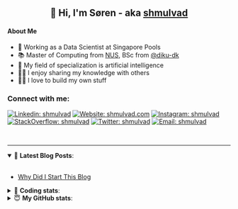 <h2 align="center">
	👋 Hi, I'm Søren - aka <a href="https://shmulvad.com">shmulvad</a>
</h2>

#### About Me
- 🤖 Working as a Data Scientist at Singapore Pools
- 📚 Master of Computing from [NUS], BSc from [@diku-dk]
- 🧠 My field of specialization is artificial intelligence
- 👨‍🏫 I enjoy sharing my knowledge with others
- 👨‍💻 I love to build my own stuff

### Connect with me:

[![Linkedin: shmulvad](https://img.shields.io/badge/shmulvad-blue?style=flat&logo=Linkedin&logoColor=white)][linkedin]
[![Website: shmulvad.com](https://img.shields.io/badge/shmulvad.com-47CCCC?&style=flat&logo=Google-Chrome&logoColor=white)][website]
[![Instagram: shmulvad](https://img.shields.io/badge/-@shmulvad-purple?style=flat&logo=Instagram&logoColor=white)][instagram]
[![StackOverflow: shmulvad](https://img.shields.io/badge/shmulvad-FE7A16?style=flat&logo=stack-overflow&logoColor=white)][stackOverflow]
[![Twitter: shmulvad](https://img.shields.io/badge/@shmulvad-1ca0f1?style=flat&logo=twitter&logoColor=white)][twitter]
[![Email: shmulvad](https://img.shields.io/badge/shmulvad-D14836?style=flat&logo=gmail&logoColor=white)][mail]

<br />

---

<details open>
 <summary>📕 <b>Latest Blog Posts</b>: </summary>

<br>

<!-- BLOG-POST-LIST:START -->
- [Why Did I Start This Blog](https://shmulvad.com/blog/why-did-start-this-blog)
<!-- BLOG-POST-LIST:END -->

</details>

<!-- --- -->

<details>
 <summary>🤖 <b>Coding stats</b>: </summary>

<br>

NOTE: Doesn't track coding at work or work done in environments such as Jupyter Notebooks.

<!--START_SECTION:waka-->
![Code Time](http://img.shields.io/badge/Code%20Time-2%2C402%20hrs%2036%20mins-blue)

**I'm a Night 🦉** 

```text
🌞 Morning                438 commits         ██░░░░░░░░░░░░░░░░░░░░░░░   09.14 % 
🌆 Daytime                1256 commits        ███████░░░░░░░░░░░░░░░░░░   26.22 % 
🌃 Evening                1976 commits        ██████████░░░░░░░░░░░░░░░   41.24 % 
🌙 Night                  1121 commits        ██████░░░░░░░░░░░░░░░░░░░   23.40 % 
```


📊 **This Week I Spent My Time On** 

```text
💬 Programming Languages: 
Python                   8 hrs 17 mins       █████████████████░░░░░░░░   67.22 % 
Other                    2 hrs 33 mins       █████░░░░░░░░░░░░░░░░░░░░   20.73 % 
YAML                     25 mins             █░░░░░░░░░░░░░░░░░░░░░░░░   03.46 % 
Text                     21 mins             █░░░░░░░░░░░░░░░░░░░░░░░░   02.92 % 
CMake                    20 mins             █░░░░░░░░░░░░░░░░░░░░░░░░   02.72 % 

🔥 Editors: 
VS Code                  9 hrs 50 mins       ████████████████████░░░░░   79.71 % 
Zsh                      2 hrs 28 mins       █████░░░░░░░░░░░░░░░░░░░░   19.99 % 
Sublime Text             2 mins              ░░░░░░░░░░░░░░░░░░░░░░░░░   00.30 % 

🐱‍💻 Projects: 
company-scrapers         7 hrs 30 mins       ███████████████░░░░░░░░░░   60.89 % 
sitesentinel             2 hrs 47 mins       ██████░░░░░░░░░░░░░░░░░░░   22.59 % 
fast_tsp                 1 hr 57 mins        ████░░░░░░░░░░░░░░░░░░░░░   15.85 % 
Unknown Project          2 mins              ░░░░░░░░░░░░░░░░░░░░░░░░░   00.30 % 
overvaagning-admin       2 mins              ░░░░░░░░░░░░░░░░░░░░░░░░░   00.30 % 
```


 Last Updated on 12/03/2024 18:40:00 UTC
<!--END_SECTION:waka-->

</details>

<!-- --- -->

<details>
 <summary>😇 <b>My GitHub stats</b>: </summary>

<br>

<img align="left" alt="shmulvad's Github Stats" src="https://github-readme-stats.vercel.app/api?username=shmulvad&show_icons=true&hide_border=true" />

</details>



[website]: https://shmulvad.com
[twitter]: https://twitter.com/shmulvad
[linkedin]: https://linkedin.com/in/shmulvad
[instagram]: https://instagram.com/shmulvad
[stackOverflow]: https://stackoverflow.com/users/9248793/shmulvad
[mail]: mailto:shmulvad@gmail.com
[@diku-dk]: https://github.com/diku-dk
[github]: https://github.com/shmulvad
[NUS]: https://www.nus.edu.sg